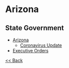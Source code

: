 # Arizona

## State Government

* [Arizona](https://az.gov/)
  * [Coronavirus Update](https://az.gov/government-0)
* [Executive Orders](https://azgovernor.gov/executive-orders)

[<< Back](README.md)
